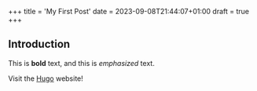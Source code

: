 +++
title = 'My First Post'
date = 2023-09-08T21:44:07+01:00
draft = true
+++
## Introduction

This is **bold** text, and this is *emphasized* text.

Visit the [Hugo](https://gohugo.io) website!
